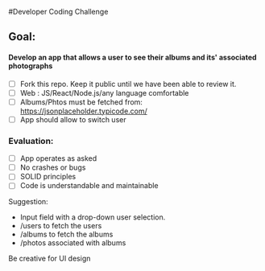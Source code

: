 #Developer Coding Challenge

## Goal:

#### Develop an app that allows a user to see their albums and its' associated photographs

- [ ] Fork this repo. Keep it public until we have been able to review it.
- [ ] Web : JS/React/Node.js/any language comfortable
- [ ] Albums/Phtos must be fetched from: https://jsonplaceholder.typicode.com/
- [ ] App should allow to switch user

### Evaluation:
- [ ] App operates as asked
- [ ] No crashes or bugs
- [ ] SOLID principles
- [ ] Code is understandable and maintainable

Suggestion: 
- Input field with a drop-down user selection.
- /users to fetch the users
- /albums to fetch the albums
- /photos associated with albums


Be creative for UI design 

